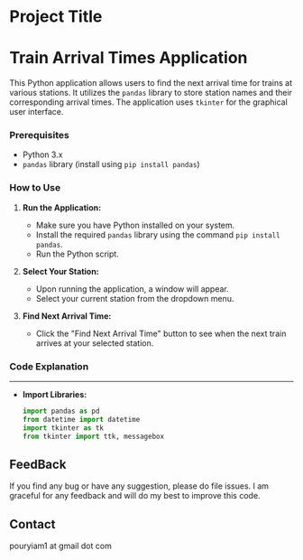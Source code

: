 # Project Title

# Train Arrival Times Application

This Python application allows users to find the next arrival time for trains at various stations. It utilizes the `pandas` library to store station names and their corresponding arrival times. The application uses `tkinter` for the graphical user interface.

### Prerequisites
- Python 3.x
- `pandas` library (install using `pip install pandas`)

### How to Use

1. **Run the Application:**
   - Make sure you have Python installed on your system.
   - Install the required `pandas` library using the command `pip install pandas`.
   - Run the Python script.

2. **Select Your Station:**
   - Upon running the application, a window will appear.
   - Select your current station from the dropdown menu.

3. **Find Next Arrival Time:**
   - Click the "Find Next Arrival Time" button to see when the next train arrives at your selected station.

### Code Explanation
-------
- **Import Libraries:**
  ```python
  import pandas as pd
  from datetime import datetime
  import tkinter as tk
  from tkinter import ttk, messagebox

FeedBack
-------
If you find any bug or have any suggestion, please do file issues. I am graceful for any feedback and will do my best to improve this code.



Contact
-------
pouryiam1 at gmail dot com
